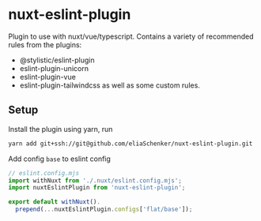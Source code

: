 # nuxt-eslint-plugin
Plugin to use with nuxt/vue/typescript.
Contains a variety of recommended rules from the plugins:
- @stylistic/eslint-plugin
- eslint-plugin-unicorn
- eslint-plugin-vue
- eslint-plugin-tailwindcss
as well as some custom rules.

## Setup

Install the plugin using yarn, run
```bash
yarn add git+ssh://git@github.com/eliaSchenker/nuxt-eslint-plugin.git
```

Add config `base` to eslint config
```js
// eslint.config.mjs
import withNuxt from './.nuxt/eslint.config.mjs';
import nuxtEslintPlugin from 'nuxt-eslint-plugin';

export default withNuxt().
  prepend(...nuxtEslintPlugin.configs['flat/base']);
```
